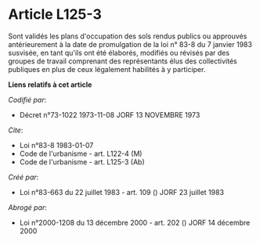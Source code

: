 # Article L125-3

Sont validés les plans d'occupation des sols rendus publics ou approuvés antérieurement à la date de promulgation de la loi
n° 83-8 du 7 janvier 1983 susvisée, en tant qu'ils ont été élaborés, modifiés ou révisés par des groupes de travail
comprenant des représentants élus des collectivités publiques en plus de ceux légalement habilités à y participer.

**Liens relatifs à cet article**

_Codifié par_:

  - Décret n°73-1022 1973-11-08 JORF 13 NOVEMBRE 1973

_Cite_:

  - Loi n°83-8 1983-01-07
  - Code de l'urbanisme - art. L122-4 (M)
  - Code de l'urbanisme - art. L125-3 (Ab)

_Créé par_:

  - Loi n°83-663 du 22 juillet 1983 - art. 109 () JORF 23 juillet 1983

_Abrogé par_:

  - Loi n°2000-1208 du 13 décembre 2000 - art. 202 () JORF 14 décembre 2000
